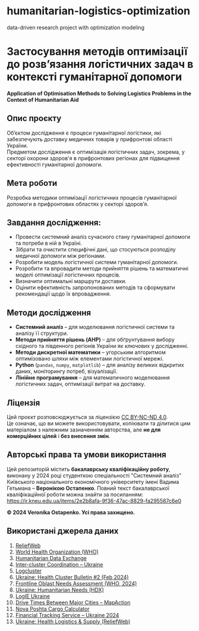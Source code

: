 # humanitarian-logistics-optimization
data-driven research project with optimization modeling

# Застосування методів оптимізації до розв’язання логістичних задач в контексті гуманітарної допомоги  
**Application of Optimisation Methods to Solving Logistics Problems in the Context of Humanitarian Aid**

## Опис проєкту

Об’єктом дослідження є процеси гуманітарної логістики, які забезпечують доставку медичних товарів у прифронтові області України.  
Предметом дослідження є оптимізація логістичних задач, зокрема, у секторі охорони здоров'я в прифронтових регіонах для підвищення ефективності гуманітарної допомоги.

## Мета роботи

Розробка методики оптимізації логістичних процесів гуманітарної допомоги в прифронтових областях у секторі здоров’я.

## Завдання дослідження:
- Провести системний аналіз сучасного стану гуманітарної допомоги та потреби в ній в Україні.
- Зібрати та очистити специфічні дані, що стосуються розподілу медичної допомоги між регіонами.
- Розробити модель логістичної системи гуманітарної допомоги.
- Розробити та впровадити методи прийняття рішень та математичні моделі оптимізації логістичних процесів.
- Визначити оптимальні маршрути доставки.
- Оцінити ефективність запропонованих методів та сформувати рекомендації щодо їх впровадження.

## Методи дослідження

- **Системний аналіз** – для моделювання логістичної системи та аналізу її структури.
- **Методи прийняття рішень (AHP)** – для обґрунтування вибору східного та південного регіонів України як ключових у дослідженні.
- **Методи дискретної математики** – угорським алгоритмом оптимізовано шляхи між елементами логістичної мережі.
- **Python** (`pandas`, `numpy`, `matplotlib`) – для аналізу великих відкритих даних, моніторингу потреб, візуалізації.
- **Лінійне програмування** – для математичного моделювання логістичних задач, оптимізації витрат на доставку.

## Ліцензія

Цей проєкт розповсюджується за ліцензією [CC BY-NC-ND 4.0](https://creativecommons.org/licenses/by-nc-nd/4.0/deed.uk).  
Це означає, що ви можете використовувати, копіювати та ділитися цим матеріалом з належним зазначенням авторства, але **не для комерційних цілей** і **без внесення змін**.

## Авторські права та умови використання

Цей репозиторій містить **бакалаврську кваліфікаційну роботу**, виконану у 2024 році студенткою спеціальності "Системний аналіз" Київського національного економічного університету імені Вадима Гетьмана – **Веронікою Остапенко**.
Повний текст бакалаврської кваліфікаційної роботи можна знайти за посиланням: https://ir.kneu.edu.ua/items/2e2b8afa-9f36-47ac-8829-fa295587c6e0

**© 2024 Veronika Ostapenko. Усі права захищено.**  

## Використані джерела даних

1. [ReliefWeb](https://reliefweb.int/)
2. [World Health Organization (WHO)](https://www.who.int/)
3. [Humanitarian Data Exchange](https://data.humdata.org/)
4. [Inter-cluster Coordination – Ukraine](https://response.reliefweb.int/ukraine/inter-cluster-coordination)
5. [Logcluster](https://logcluster.org/en)
6. [Ukraine: Health Cluster Bulletin #2 (Feb 2024)](https://reliefweb.int/report/ukraine/ukraine-health-cluster-bulletin-2-february-2024-enuk)
7. [Frontline Oblast Needs Assessment (WHO, 2024)](https://www.who.int/andorra/publications/m/item/factsheet-based-on-the-data-collected-in-frontline-areas-of-dnipro-donetsk-kharkiv-kherson-mykolayiv-odesa-and-zaporizhzhya-oblasts)
8. [Ukraine: Humanitarian Needs (HDX)](https://data.humdata.org/dataset/ukraine-hno)
9. [LogIE Ukraine](https://logie.logcluster.org/?op=ukr-22-a)
10. [Drive Times Between Major Cities – MapAction](https://maps.mapaction.org/dataset/2022-ukr-001-ma037-v1)
11. [Nova Poshta Cargo Calculator](https://novaposhta.ua/biznes_klientam/vantazhni_perevezennya/#calculate)
12. [Financial Tracking Service – Ukraine 2024](https://fts.unocha.org/countries/234/summary/2024)
13. [Ukraine: Health Logistics & Supply (ReliefWeb)](https://response.reliefweb.int/ukraine/health/ukraine-health-logistics-supply-technical-working-group)
